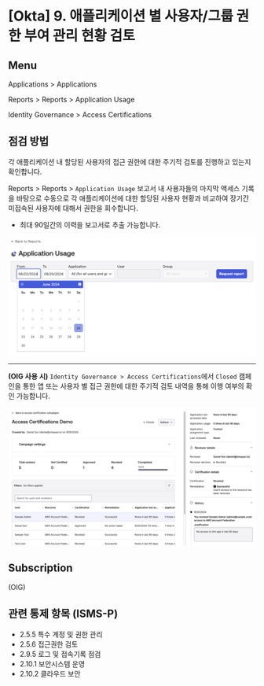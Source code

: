# [Okta] 9. 애플리케이션 별 사용자/그룹 권한 부여 관리 현황 검토

## Menu 
Applications > Applications

Reports > Reports > Application Usage

Identity Governance > Access Certifications

## 점검 방법 
각 애플리케이션 내 할당된 사용자의 접근 권한에 대한 주기적 검토를 진행하고 있는지 확인합니다. 

Reports > Reports > `Application Usage` 보고서 내 사용자들의 마지막 액세스 기록을 바탕으로 수동으로 각 애플리케이션에 대한 할당된 사용자 현황과 비교하여 장기간 미접속된 사용자에 대해서 권한을 회수합니다. 
- 최대 90일간의 이력을 보고서로 추출 가능합니다. 

![Application Usage](images/application-usage.png)

---

**(OIG 사용 시)** `Identity Governance > Access Certifications`에서 `Closed` 캠페인을 통한 앱 또는 사용자 별 접근 권한에 대한 주기적 검토 내역을 통해 이행 여부의 확인 가능합니다. 

![Access Certification](images/access-certifications.png)

## Subscription 
(OIG)

## 관련 통제 항목 (ISMS-P)
- 2.5.5 특수 계정 및 권한 관리
- 2.5.6 접근권한 검토
- 2.9.5 로그 및 접속기록 점검
- 2.10.1 보안시스템 운영
- 2.10.2 클라우드 보안